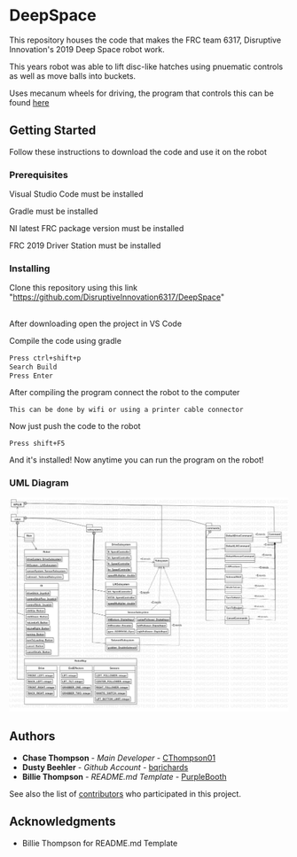 # DeepSpace
This repository houses the code that makes the FRC team 6317, Disruptive Innovation's 2019 Deep Space robot work.

This years robot was able to lift disc-like hatches using pnuematic controls as well as move balls into buckets.

Uses mecanum wheels for driving, the program that controls this can be found [here](https://github.com/DisruptiveInnovation6317/DeepSpace/blob/master/SpaceBot/src/main/java/org/usfirst/frc/team6317/robot/subsystems/DriveSubsystem.java#LC91)

## Getting Started

Follow these instructions to download the code and use it on the robot

### Prerequisites

Visual Studio Code must be installed

Gradle must be installed

NI latest FRC package version must be installed

FRC 2019 Driver Station must be installed

### Installing

Clone this repository using this link "https://github.com/DisruptiveInnovation6317/DeepSpace"

<br>
After downloading open the project in VS Code

Compile the code using gradle

```
Press ctrl+shift+p
Search Build
Press Enter
```

After compiling the program connect the robot to the computer

```
This can be done by wifi or using a printer cable connector
```

Now just push the code to the robot

```
Press shift+F5
```

And it's installed! Now anytime you can run the program on the robot!

### UML Diagram

![UML Diagram](https://github.com/DisruptiveInnovation6317/DeepSpace/blob/master/Diagrams/FRC%20Robot%20Diagram.png)

## Authors

* **Chase Thompson** - *Main Developer* - [CThompson01](https://github.com/CThompson01)
* **Dusty Beehler** - *Github Account* - [bqrichards](https://github.com/dbeehler)
* **Billie Thompson** - *README.md Template* - [PurpleBooth](https://github.com/PurpleBooth)

See also the list of [contributors](https://github.com/DisruptiveInnovation6317/DeepSpace/graphs/contributors) who participated in this project.

## Acknowledgments

* Billie Thompson for README.md Template
